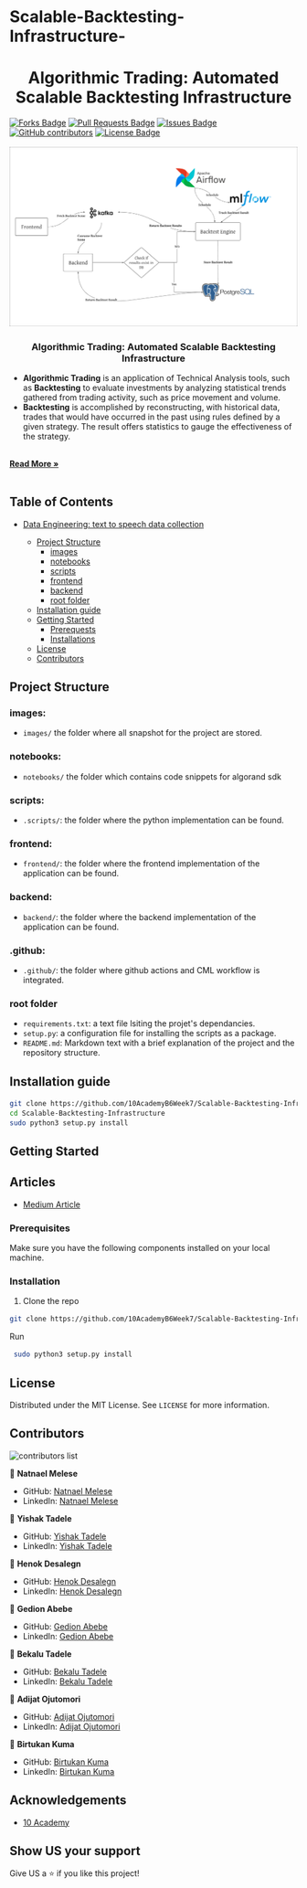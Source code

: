 # Scalable-Backtesting-Infrastructure-

<h1 align="center">Algorithmic Trading: Automated Scalable Backtesting Infrastructure</h1>
<div>
<a href="https://github.com/10AcademyB6Week7/Scalable-Backtesting-Infrastructure/network/members"><img src="https://img.shields.io/github/forks/10AcademyB6Week7/Scalable-Backtesting-Infrastructure" alt="Forks Badge"/></a>
<a href="https://github.com/10AcademyB6Week7/Scalable-Backtesting-Infrastructure/pulls"><img src="https://img.shields.io/github/issues-pr/10AcademyB6Week7/Scalable-Backtesting-Infrastructure" alt="Pull Requests Badge"/></a>
<a href="https://github.com/10AcademyB6Week7/Scalable-Backtesting-Infrastructure/issues"><img src="https://img.shields.io/github/issues/10AcademyB6Week7/Scalable-Backtesting-Infrastructure" alt="Issues Badge"/></a>
<a href="https://github.com/10AcademyB6Week7/Scalable-Backtesting-Infrastructure/graphs/contributors"><img alt="GitHub contributors" src="https://img.shields.io/github/contributors/10AcademyB6Week7/Scalable-Backtesting-Infrastructure?color=2b9348"></a>
<a href="https://github.com/10AcademyB6Week7/Scalable-Backtesting-Infrastructure/blob/main/LICENSE"><img src="https://img.shields.io/github/license/10AcademyB6Week7/Scalable-Backtesting-Infrastructure?color=2b9348" alt="License Badge"/></a>
</div>


</br>



<img src="images/tech_stack_.png" name="">
<br />
<p align="center">
  <h3 align="center">Algorithmic Trading: Automated Scalable Backtesting Infrastructure</h3>

  <p align="center">
  <ul>
    <li>
    <b>Algorithmic Trading</b> is an application of Technical Analysis tools, such as <b>Backtesting</b> to evaluate investments by analyzing statistical trends gathered from trading activity, such as price movement and volume.
    </li>
    <li>
    <b>Backtesting</b> is accomplished by reconstructing, with historical data, trades that would have occurred in the past using rules defined by a given strategy. The result offers statistics to gauge the effectiveness of the strategy.
    </li>
  </ul>
    <br />
    <a href="https://www.investopedia.com/articles/trading/05/030205.asp"><strong>Read More »</strong></a>
    <br />
    <br />
  </p>
</p>







## Table of Contents

* [Data Engineering: text to speech data collection](#Data-Engineering)

  - [Project Structure](#project-structure)
    * [images](#images)
    * [notebooks](#notebooks)
    * [scripts](#scripts)
    * [frontend](#frontend)
    * [backend](#backend)
    * [root folder](#root-folder)
  - [Installation guide](#installation-guide)
  - [Getting Started](#getting-started)
    * [Prerequests](*prerequests)
    * [Installations](*installations)
  - [License](#license)
  - [Contributors](#contributors)


## Project Structure

### images:

- `images/` the folder where all snapshot for the project are stored.

### notebooks:

- `notebooks/` the folder which contains code snippets for algorand sdk

### scripts:

- `.scripts/`: the folder where the python implementation can be found.

### frontend:

- `frontend/`: the folder where the frontend implementation of the application can be found.

### backend:

- `backend/`: the folder where the backend implementation of the application can be found.

### .github:

- `.github/`: the folder where github actions and CML workflow is integrated.


### root folder

- `requirements.txt`: a text file lsiting the projet's dependancies.
- `setup.py`: a configuration file for installing the scripts as a package.
- `README.md`: Markdown text with a brief explanation of the project and the repository structure.


## Installation guide

```bash
git clone https://github.com/10AcademyB6Week7/Scalable-Backtesting-Infrastructure.git
cd Scalable-Backtesting-Infrastructure
sudo python3 setup.py install
```



<!-- GETTING STARTED -->
## Getting Started

## Articles
- [Medium Article](https://medium.com/)

### Prerequisites

Make sure you have the following components installed on your local machine.

  
### Installation

1. Clone the repo
```bash
git clone https://github.com/10AcademyB6Week7/Scalable-Backtesting-Infrastructure.git
   ```
 Run
   ```bash
    sudo python3 setup.py install
   ```



<!-- LICENSE -->
## License

Distributed under the MIT License. See `LICENSE` for more information.



<!-- CONTACT -->
## Contributors

![contributors list](https://contrib.rocks/image?repo=10AcademyB6Week7/Scalable-Backtesting-Infrastructure)


👤 **Natnael Melese**

- GitHub: [Natnael Melese](https://github.com/natyrix)
- LinkedIn: [Natnael Melese](https://www.linkedin.com/in/natnael-melesse-298879196/)

👤 **Yishak Tadele**

- GitHub: [Yishak Tadele](https://github.com/isaaclucky)
- LinkedIn: [Yishak Tadele](https://www.linkedin.com/in/yishak-tadele/)

👤 **Henok Desalegn**

- GitHub: [Henok Desalegn](https://github.com/henokd11)
- LinkedIn: [Henok Desalegn](https://www.linkedin.com/in/henok-desalegn/)

👤 **Gedion Abebe**

- GitHub: [Gedion Abebe](https://github.com/gedionabebe)
- LinkedIn: [Gedion Abebe](https://www.linkedin.com/in/gedion-abebe-489a65152/)


👤 **Bekalu Tadele**

- GitHub: [Bekalu Tadele](https://github.com/BekaluTa)
- LinkedIn: [Bekalu Tadele](https://www.linkedin.com/in/bekalu-tadele)

👤 **Adijat Ojutomori**

- GitHub: [Adijat Ojutomori](https://github.com/toussyn)
- LinkedIn: [Adijat Ojutomori](https://www.linkedin.com/in/aojutomori)

👤 **Birtukan Kuma**

- GitHub: [Birtukan Kuma](https://github.com/BirtukanK)
- LinkedIn: [Birtukan Kuma](https://www.linkedin.com/in/birtukan-gonfa-a6918a205)


<!-- ACKNOWLEDGEMENTS -->
## Acknowledgements
* [10 Academy](https://www.10academy.org/)  

## Show US your support

Give US a ⭐ if you like this project!
